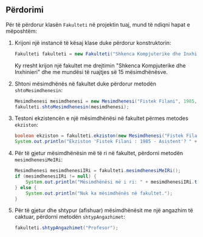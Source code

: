 ## Përdorimi

Për të përdorur klasën `Fakulteti` në projektin tuaj, mund të ndiqni hapat e mëposhtëm:

1. Krijoni një instancë të kësaj klase duke përdorur konstruktorin:

   ```java
   Fakulteti fakulteti = new Fakulteti("Shkenca Kompjuterike dhe Inxhinieri", 15);
   ```

   Ky rresht krijon një fakultet me drejtimin "Shkenca Kompjuterike dhe Inxhinieri" dhe me mundësi të ruajtjes së 15 mësimdhënësve.

2. Shtoni mësimdhënës në fakultet duke përdorur metodën `shtoMesimdhenesin`:

   ```java
   Mesimdhenesi mesimdhenesi = new Mesimdhenesi("Fistek Filani", 1985, "Asistent");
   fakulteti.shtoMesimdhenesin(mesimdhenesi);
   ```

3. Testoni ekzistencën e një mësimdhënësi në fakultet përmes metodes `ekziston`:

   ```java
   boolean ekziston = fakulteti.ekziston(new Mesimdhenesi("Fistek Filani", 1985, "Asistent"));
   System.out.println("Ekziston 'Fistek Filani : 1985 - Asistent'? " + ekziston);
   ```

4. Për të gjetur mësimdhënësin më të ri në fakultet, përdorni metodën `mesimdhenesiMeIRi`:

   ```java
   Mesimdhenesi mesimdhenesiIRi = fakulteti.mesimdhenesiMeIRi();
   if (mesimdhenesiIRi != null) {
       System.out.println("Mësimdhënësi më i ri: " + mesimdhenesiIRi.toString());
   } else {
       System.out.println("Nuk ka mësimdhënës në fakultet.");
   }
   ```

5. Për të gjetur dhe shtypur (afishuar) mësimdhënësit me një angazhim të caktuar, përdorni metodën `shtypAngazhimet`:

   ```java
   fakulteti.shtypAngazhimet("Profesor");
   ```
